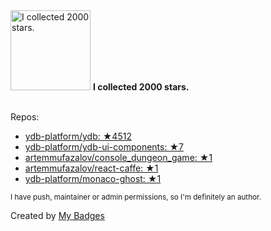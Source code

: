 <img src="https://my-badges.github.io/my-badges/stars-2000.png" alt="I collected 2000 stars." title="I collected 2000 stars." width="128">
<strong>I collected 2000 stars.</strong>
<br><br>

Repos:

* <a href="https://github.com/ydb-platform/ydb">ydb-platform/ydb: ★4512</a>
* <a href="https://github.com/ydb-platform/ydb-ui-components">ydb-platform/ydb-ui-components: ★7</a>
* <a href="https://github.com/artemmufazalov/console_dungeon_game">artemmufazalov/console_dungeon_game: ★1</a>
* <a href="https://github.com/artemmufazalov/react-caffe">artemmufazalov/react-caffe: ★1</a>
* <a href="https://github.com/ydb-platform/monaco-ghost">ydb-platform/monaco-ghost: ★1</a>

<sup>I have push, maintainer or admin permissions, so I'm definitely an author.<sup>



Created by <a href="https://github.com/my-badges/my-badges">My Badges</a>